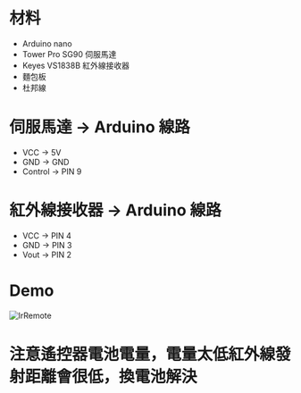 # 材料
- Arduino nano
- Tower Pro SG90 伺服馬達
- Keyes VS1838B 紅外線接收器
- 麵包板
- 杜邦線

# 伺服馬達 -> Arduino 線路
- VCC -> 5V
- GND -> GND
- Control -> PIN 9

# 紅外線接收器 -> Arduino 線路
- VCC -> PIN 4
- GND -> PIN 3
- Vout -> PIN 2

# Demo
![IrRemote](./IrRemote.gif)

# 注意遙控器電池電量，電量太低紅外線發射距離會很低，換電池解決